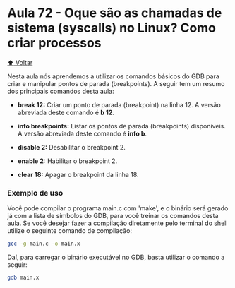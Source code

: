 # Aula 72 - Oque são as chamadas de sistema (syscalls) no Linux? Como criar processos

[:arrow_up: Voltar](https://github.com/Geofisicando/C-orientado-a-testes#%C3%ADndice)


Nesta aula nós aprendemos a utilizar os comandos básicos do GDB para criar e manipular pontos de parada (breakpoints). A seguir tem um resumo dos principais comandos desta aula:

* **break 12:** Criar um ponto de parada (breakpoint) na linha 12. A versão abreviada deste comando é **b 12**.

* **info breakpoints:** Listar os pontos de parada (breakpoints) disponíveis. A versão abreviada deste comando é **info b**.

* **disable 2:** Desabilitar o breakpoint 2.

* **enable 2:** Habilitar o breakpoint 2.

* **clear 18:** Apagar o breakpoint da linha 18.

### Exemplo de uso

Você pode compilar o programa main.c com 'make', e o binário será gerado já com a lista de símbolos do GDB, para você treinar os comandos desta aula. Se você desejar fazer a compilação diretamente pelo terminal do shell utilize o seguinte comando de compilação:

```sh
gcc -g main.c -o main.x
```

Daí, para carregar o binário executável no GDB, basta utilizar o comando a seguir:

```sh
gdb main.x
```

